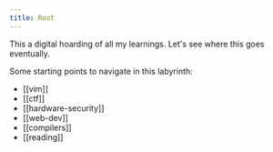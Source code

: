 ```yaml
---
title: Root
---
```


This a digital hoarding of all my learnings. Let's see where this goes eventually.

Some starting points to navigate in this labyrinth:
- [[vim]]
- [[ctf]]
- [[hardware-security]]
- [[web-dev]]
- [[compilers]]
- [[reading]]
